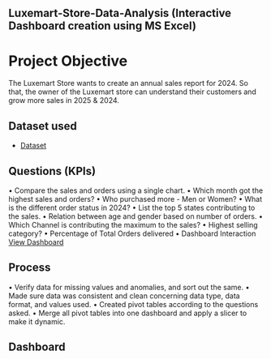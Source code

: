 ## Luxemart-Store-Data-Analysis (Interactive Dashboard creation using MS Excel)
# Project Objective
The Luxemart Store wants to create an annual sales report for 2024. So that, the owner of the Luxemart store can understand their customers and grow more sales in 2025 & 2024.

## Dataset used
- <a href="https://github.com/Ady-21/Data-Analysis-Dashboard/blob/main/LuxeMart%20Store%20-%20Data%20Analysis%20Project.xlsx">Dataset</a>

## Questions (KPIs)
•	  Compare the sales and orders using a single chart.
•	  Which month got the highest sales and orders?
•	  Who purchased more - Men or Women?
•	  What is the different order status in 2024?
•	  List the top 5 states contributing to the sales.
•	  Relation between age and gender based on number of orders.
•	  Which Channel is contributing the maximum to the sales?
•	  Highest selling category?
•	  Percentage of Total Orders delivered
•	  Dashboard Interaction <a href="https://github.com/Ady-21/Data-Analysis-Dashboard/blob/main/Project%20SS..PNG">View Dashboard</a>

## Process
•	Verify data for missing values and anomalies, and sort out the same.
•	Made sure data was consistent and clean concerning data type, data format, and values used.
•	Created pivot tables according to the questions asked.
•	Merge all pivot tables into one dashboard and apply a slicer to make it dynamic.

## Dashboard


